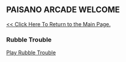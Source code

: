 ## PAISANO ARCADE WELCOME

[<< Click Here To Return to the Main Page.](https://garfolm.github.io/Garfolm) 

### Rubble Trouble

<!-- Place this code where you'd like the game to appear -->
<div class="miniclip-game-embed" data-game-name="rubble-trouble" data-theme="0" data-width="550" data-height="550" data-language="en"><a href="http://www.miniclip.com/games/rubble-trouble/">Play Rubble Trouble</a></div>
<p style="text-align:center;"><a href="http://www.miniclip.com/games/rubble-trouble/" target="_blank">

<!-- Insert this code before your </body> tag -->
<script src="//static.miniclipcdn.com/js/game-embed.js"></script>
